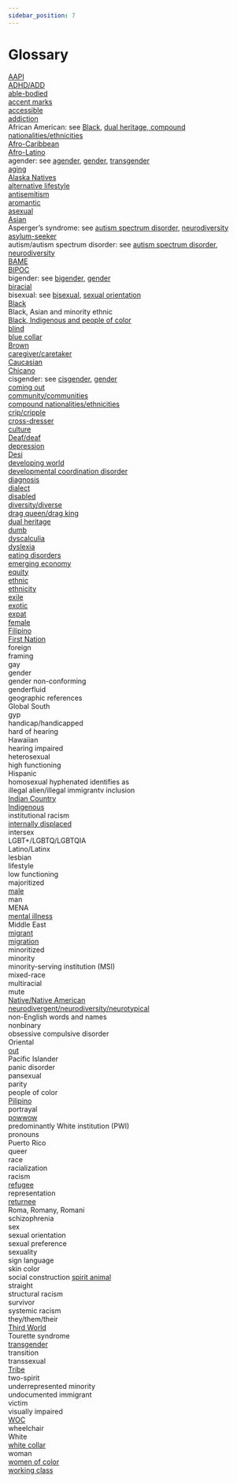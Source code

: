 ```yaml
---
sidebar_position: 7
---
```



# Glossary

[AAPI](https://symmetry-mag.github.io/style-guide/writing-about-culture-ethnicity-and-race#asian)  
[ADHD/ADD](https://symmetry-mag.github.io/style-guide/writing-about-aging-and-disability#adhd)  
[able-bodied](https://symmetry-mag.github.io/style-guide/writing-about-aging-and-disability#able-bodied)  
[accent marks](https://symmetry-mag.github.io/style-guide/writing-about-culture-ethnicity-and-race/#non-english-words-and-names)  
[accessible](https://symmetry-mag.github.io/style-guide/writing-about-aging-and-disability#accessible)  
[addiction](https://symmetry-mag.github.io/style-guide/writing-about-aging-and-disability#addiction)  
African American: see [Black](https://symmetry-mag.github.io/style-guide/writing-about-culture-ethnicity-and-race/#black), [dual heritage, compound nationalities/ethnicities](https://symmetry-mag.github.io/style-guide/writing-about-culture-ethnicity-and-race/#dual-heritage-compound-nationalitiesethnicities)  
[Afro-Caribbean](https://symmetry-mag.github.io/style-guide/writing-about-culture-ethnicity-and-race/#black)  
[Afro-Latino](https://symmetry-mag.github.io/style-guide/writing-about-culture-ethnicity-and-race/#black)  
agender: see [agender](https://symmetry-mag.github.io/style-guide/writing-about-gender-sex-and-sexual-orientation/#agender), [gender](https://symmetry-mag.github.io/style-guide/writing-about-gender-sex-and-sexual-orientation/#gender), [transgender](https://symmetry-mag.github.io/style-guide/writing-about-gender-sex-and-sexual-orientation/#transgender)  
[aging](https://symmetry-mag.github.io/style-guide/writing-about-aging-and-disability/#aging)  
[Alaska Natives](https://symmetry-mag.github.io/style-guide/writing-about-culture-ethnicity-and-race#native-american)  
[alternative lifestyle](https://symmetry-mag.github.io/style-guide/writing-about-gender-sex-and-sexual-orientation#lifestyle)  
[antisemitism](https://symmetry-mag.github.io/style-guide/writing-about-culture-ethnicity-and-race#antisemitism)  
[aromantic](https://symmetry-mag.github.io/style-guide/writing-about-gender-sex-and-sexual-orientation#asexual)  
[asexual](https://symmetry-mag.github.io/style-guide/writing-about-gender-sex-and-sexual-orientation#asexual)  
[Asian](https://symmetry-mag.github.io/style-guide/writing-about-culture-ethnicity-and-race/#asian)  
Asperger’s syndrome: see [autism spectrum disorder](https://symmetry-mag.github.io/style-guide/writing-about-aging-and-disability/#autism-spectrum-disorder), [neurodiversity](https://symmetry-mag.github.io/style-guide/writing-about-aging-and-disability#neurodiversity)   
[asylum-seeker](https://symmetry-mag.github.io/style-guide/writing-about-culture-ethnicity-and-race/#migration)  
autism/autism spectrum disorder: see [autism spectrum disorder](https://symmetry-mag.github.io/style-guide/writing-about-aging-and-disability/#autism-spectrum-disorder), [neurodiversity](https://symmetry-mag.github.io/style-guide/writing-about-aging-and-disability#neurodiversity)   
[BAME](https://symmetry-mag.github.io/style-guide/writing-about-culture-ethnicity-and-race/#people-of-color)  
[BIPOC](https://symmetry-mag.github.io/style-guide/writing-about-culture-ethnicity-and-race/#people-of-color)  
bigender: see [bigender](https://symmetry-mag.github.io/style-guide/writing-about-gender-sex-and-sexual-orientation/#bigender), [gender](https://symmetry-mag.github.io/style-guide/writing-about-gender-sex-and-sexual-orientation/#gender)  
[biracial](https://symmetry-mag.github.io/style-guide/writing-about-culture-ethnicity-and-race#biracial-multiracial)  
bisexual: see [bisexual](https://symmetry-mag.github.io/style-guide/writing-about-gender-sex-and-sexual-orientation/#bisexual), [sexual orientation](https://symmetry-mag.github.io/style-guide/writing-about-gender-sex-and-sexual-orientation/#sexual-orientation)  
[Black](https://symmetry-mag.github.io/style-guide/writing-about-culture-ethnicity-and-race/#black)   
Black, Asian and minority ethnic  
[Black, Indigenous and people of color]((https://symmetry-mag.github.io/style-guide/writing-about-culture-ethnicity-and-race/#people-of-color)  )  
[blind](https://symmetry-mag.github.io/style-guide/writing-about-aging-and-disability#blind)  
[blue collar](https://symmetry-mag.github.io/style-guide/writing-about-culture-ethnicity-and-race#blue-collarwhite-collar)  
[Brown](https://symmetry-mag.github.io/style-guide/writing-about-culture-ethnicity-and-race#brown)  
[caregiver/caretaker](https://symmetry-mag.github.io/style-guide/writing-about-aging-and-disability#caregiver)  
[Caucasian](https://symmetry-mag.github.io/style-guide/writing-about-culture-ethnicity-and-race#white)  
[Chicano](https://symmetry-mag.github.io/style-guide/writing-about-culture-ethnicity-and-race#latinohispanicchicano)  
cisgender: see [cisgender](https://symmetry-mag.github.io/style-guide/writing-about-gender-sex-and-sexual-orientation/#cisgender), [gender](https://symmetry-mag.github.io/style-guide/writing-about-gender-sex-and-sexual-orientation/#gender)  
[coming out](https://symmetry-mag.github.io/style-guide/writing-about-gender-sex-and-sexual-orientation/#out-coming-out)  
[community/communities](https://symmetry-mag.github.io/style-guide/understanding-diversity-equity-and-inclusion#communities)  
[compound nationalities/ethnicities](https://symmetry-mag.github.io/style-guide/writing-about-culture-ethnicity-and-race/#dual-heritage-compound-nationalitiesethnicities)  
[crip/cripple](https://symmetry-mag.github.io/style-guide/writing-about-aging-and-disability#cripcripple)  
[cross-dresser](https://symmetry-mag.github.io/style-guide/writing-about-gender-sex-and-sexual-orientation/#transgender)  
[culture](https://symmetry-mag.github.io/style-guide/writing-about-culture-ethnicity-and-race#culture)  
[Deaf/deaf](https://symmetry-mag.github.io/style-guide/writing-about-aging-and-disability#deafdeaf)  
[depression](https://symmetry-mag.github.io/style-guide/writing-about-aging-and-disability#mental-illness)  
[Desi](https://symmetry-mag.github.io/style-guide/writing-about-culture-ethnicity-and-race#desi)  
[developing world](https://symmetry-mag.github.io/style-guide/writing-about-culture-ethnicity-and-race#third-world)  
[developmental coordination disorder](https://symmetry-mag.github.io/style-guide/writing-about-aging-and-disability#neurodiversity)  
[diagnosis](https://symmetry-mag.github.io/style-guide/writing-about-aging-and-disability#mental-illness)  
[dialect](https://symmetry-mag.github.io/style-guide/writing-about-culture-ethnicity-and-race#dialect)  
[disabled](https://symmetry-mag.github.io/style-guide/writing-about-aging-and-disability#disabled)   
[diversity/diverse](https://symmetry-mag.github.io/style-guide/understanding-diversity-equity-and-inclusion#diversitydiverse)  
[drag queen/drag king](https://symmetry-mag.github.io/style-guide/writing-about-gender-sex-and-sexual-orientation/#transgender)  
[dual heritage](https://symmetry-mag.github.io/style-guide/writing-about-culture-ethnicity-and-race/#dual-heritage-compound-nationalitiesethnicities)  
[dumb](https://symmetry-mag.github.io/style-guide/writing-about-aging-and-disability#deafdeaf)  
[dyscalculia](https://symmetry-mag.github.io/style-guide/writing-about-aging-and-disability#neurodiversity)  
[dyslexia](https://symmetry-mag.github.io/style-guide/writing-about-aging-and-disability#neurodiversity)  
[eating disorders](https://symmetry-mag.github.io/style-guide/writing-about-aging-and-disability#mental-illness)  
[emerging economy](https://symmetry-mag.github.io/style-guide/writing-about-culture-ethnicity-and-race#third-world)  
[equity](https://symmetry-mag.github.io/style-guide/understanding-diversity-equity-and-inclusion#equity)  
[ethnic](https://symmetry-mag.github.io/style-guide/writing-about-culture-ethnicity-and-race#ethnic)  
[ethnicity](https://symmetry-mag.github.io/style-guide/writing-about-culture-ethnicity-and-race#ethnicity)  
[exile](https://symmetry-mag.github.io/style-guide/writing-about-culture-ethnicity-and-race#migration)  
[exotic](https://symmetry-mag.github.io/style-guide/writing-about-culture-ethnicity-and-race#ethnic)  
[expat](https://symmetry-mag.github.io/style-guide/writing-about-culture-ethnicity-and-race#migration)  
[female](https://symmetry-mag.github.io/style-guide/writing-about-gender-sex-and-sexual-orientation/#sex)  
[Filipino](https://symmetry-mag.github.io/style-guide/writing-about-culture-ethnicity-and-race#filipinopilipino)  
[First Nation](https://symmetry-mag.github.io/style-guide/writing-about-culture-ethnicity-and-race#native-american)  
foreign  
framing  
gay  
gender  
gender non-conforming  
genderfluid  
geographic references  
Global South  
gyp  
handicap/handicapped  
hard of hearing  
Hawaiian  
hearing impaired  
heterosexual  
high functioning  
Hispanic  
homosexual
hyphenated
identifies as  
illegal alien/illegal immigrantv
inclusion  
[Indian Country](https://symmetry-mag.github.io/style-guide/writing-about-culture-ethnicity-and-race#native-american)  
[Indigenous](https://symmetry-mag.github.io/style-guide/writing-about-culture-ethnicity-and-race#native-american)  
institutional racism  
[internally displaced](https://symmetry-mag.github.io/style-guide/writing-about-culture-ethnicity-and-race#migration)  
intersex  
LGBT+/LGBTQ/LGBTQIA  
Latino/Latinx  
lesbian  
lifestyle  
low functioning  
majoritized  
[male](https://symmetry-mag.github.io/style-guide/writing-about-gender-sex-and-sexual-orientation/#sex)  
man  
MENA  
[mental illness](https://symmetry-mag.github.io/style-guide/writing-about-aging-and-disability#mental-illness)  
Middle East  
[migrant](https://symmetry-mag.github.io/style-guide/writing-about-culture-ethnicity-and-race#migration)  
[migration](https://symmetry-mag.github.io/style-guide/writing-about-culture-ethnicity-and-race#migration)  
minoritized  
minority  
minority-serving institution (MSI)  
mixed-race  
multiracial  
mute  
[Native/Native American](https://symmetry-mag.github.io/style-guide/writing-about-culture-ethnicity-and-race#native-american)  
[neurodivergent/neurodiversity/neurotypical](https://symmetry-mag.github.io/style-guide/writing-about-aging-and-disability#neurodiversity)  
non-English words and names  
nonbinary  
obsessive compulsive disorder  
Oriental  
[out](https://symmetry-mag.github.io/style-guide/writing-about-gender-sex-and-sexual-orientation/#out-coming-out)  
Pacific Islander  
panic disorder  
pansexual  
parity  
people of color  
[Pilipino](https://symmetry-mag.github.io/style-guide/writing-about-culture-ethnicity-and-race#filipinopilipino)  
portrayal  
[powwow](https://symmetry-mag.github.io/style-guide/writing-about-culture-ethnicity-and-race#native-american)  
predominantly White institution (PWI)  
pronouns  
Puerto Rico  
queer  
race  
racialization  
racism  
[refugee](https://symmetry-mag.github.io/style-guide/writing-about-culture-ethnicity-and-race#migration)  
representation  
[returnee](https://symmetry-mag.github.io/style-guide/writing-about-culture-ethnicity-and-race#migration)  
Roma, Romany, Romani  
schizophrenia  
sex  
sexual orientation  
sexual preference  
sexuality  
sign language  
skin color  
social construction
[spirit animal](https://symmetry-mag.github.io/style-guide/writing-about-culture-ethnicity-and-race#native-american)  
straight  
structural racism  
survivor  
systemic racism  
they/them/their  
[Third World](https://symmetry-mag.github.io/style-guide/writing-about-culture-ethnicity-and-race#third-world)  
Tourette syndrome  
[transgender](https://symmetry-mag.github.io/style-guide/writing-about-gender-sex-and-sexual-orientation/#transgender)  
transition  
transsexual  
[Tribe](https://symmetry-mag.github.io/style-guide/writing-about-culture-ethnicity-and-race#native-american)  
two-spirit  
underrepresented minority  
undocumented immigrant  
victim  
visually impaired  
[WOC](https://symmetry-mag.github.io/style-guide/writing-about-culture-ethnicity-and-race/#people-of-color)  
wheelchair  
White  
[white collar](https://symmetry-mag.github.io/style-guide/writing-about-culture-ethnicity-and-race#blue-collarwhite-collar)  
woman  
[women of color](https://symmetry-mag.github.io/style-guide/writing-about-culture-ethnicity-and-race/#people-of-color)  
[working class](https://symmetry-mag.github.io/style-guide/writing-about-culture-ethnicity-and-race#blue-collarwhite-collar)
